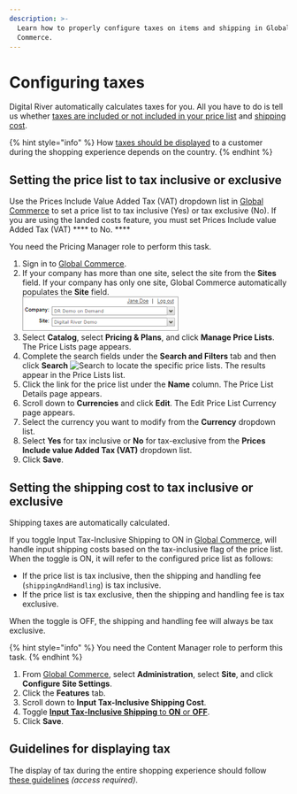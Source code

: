 ```yaml
---
description: >-
  Learn how to properly configure taxes on items and shipping in Global
  Commerce.
---
```


# Configuring taxes

Digital River automatically calculates taxes for you. All you have to do is tell us whether [taxes are included or not included in your price list](configuring-taxes.md#setting-the-price-list-to-tax-inclusive-or-exclusive) and [shipping cost](configuring-taxes.md#setting-the-shipping-cost-to-tax-inclusive-or-exclusive).&#x20;

{% hint style="info" %}
How [taxes should be displayed](configuring-taxes.md#guidelines-for-displaying-tax-1) to a customer during the shopping experience depends on the country.
{% endhint %}

## Setting the price list to tax inclusive or exclusive

Use the Prices Include Value Added Tax (VAT) dropdown list in [Global Commerce](https://gc.digitalriver.com/gc/ent/login.do) to set a price list to tax inclusive (Yes) or tax exclusive (No).  If you are using the landed costs feature, you must set Prices Include value Added Tax (VAT) **** to No. ****&#x20;

You need the Pricing Manager role to perform this task.

1. Sign in to [Global Commerce](https://gc.digitalriver.com/gc/ent/login.do).
2. If your company has more than one site, select the site from the **Sites** field. If your company has only one site, Global Commerce automatically populates the **Site** field.\
   &#x20;![](../.gitbook/assets/Sites.png)&#x20;
3. Select **Catalog**, select **Pricing & Plans**, and click **Manage Price Lists**. The Price Lists page appears.
4. Complete the search fields under the **Search and Filters** tab and then click **Search** ![Search](https://help.digitalriver.com/help/Resources/Images/Shared/search.png) to locate the specific price lists. The results appear in the Price Lists list.
5. Click the link for the price list under the **Name** column. The Price List Details page appears.
6. Scroll down to **Currencies** and click **Edit**. The Edit Price List Currency page appears.
7. Select the currency you want to modify from the **Currency** dropdown list.
8. Select **Yes** for tax inclusive or **No** for tax-exclusive from the **Prices Include value Added Tax (VAT)** dropdown list.
9. Click **Save**.

## Setting the shipping cost to tax inclusive or exclusive

Shipping taxes are automatically calculated.&#x20;

If you toggle Input Tax-Inclusive Shipping to ON in [Global Commerce](https://gc.digitalriver.com/gc/ent/login.do), will handle input shipping costs based on the tax-inclusive flag of the price list. When the toggle is ON, it will refer to the configured price list as follows:&#x20;

* If the price list is tax inclusive, then the shipping and handling fee (`shippingAndHandling`) is tax inclusive.&#x20;
* If the price list is tax exclusive, then the shipping and handling fee is tax exclusive.

When the toggle is OFF, the shipping and handling fee will always be tax exclusive.&#x20;

{% hint style="info" %}
You need the Content Manager role to perform this task.
{% endhint %}

1. From [Global Commerce](https://gc.digitalriver.com/gc/ent/login.do), select **Administration**, select **Site**, and click **Configure Site Settings**.
2. Click the **Features** tab.
3. Scroll down to **Input Tax-Inclusive Shipping Cost**.
4. Toggle [**Input Tax-Inclusive Shipping** to **ON** or **OFF**](configuring-taxes.md#guidelines-for-displaying-tax).
5. Click **Save**.

## Guidelines for displaying tax <a href="#guidelines-for-displaying-tax" id="guidelines-for-displaying-tax"></a>

The display of tax during the entire shopping experience should follow [these guidelines](https://digitalriver.service-now.com/kb?id=kb\_article\_view\&sysparm\_article=KB0010559\&sys\_kb\_id=a6423b4c1b769090f4304158dc4bcbc3\&spa=1) _(access required)_.

